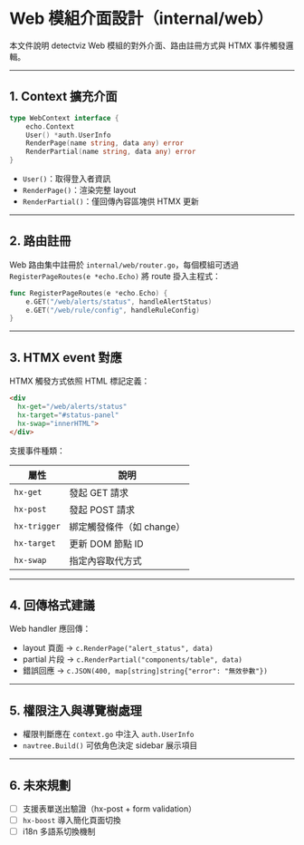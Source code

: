 # Web 模組介面設計（internal/web）

本文件說明 detectviz Web 模組的對外介面、路由註冊方式與 HTMX 事件觸發邏輯。

---

## 1. Context 擴充介面

```go
type WebContext interface {
    echo.Context
    User() *auth.UserInfo
    RenderPage(name string, data any) error
    RenderPartial(name string, data any) error
}
```

- `User()`：取得登入者資訊
- `RenderPage()`：渲染完整 layout
- `RenderPartial()`：僅回傳內容區塊供 HTMX 更新

---

## 2. 路由註冊

Web 路由集中註冊於 `internal/web/router.go`，每個模組可透過 `RegisterPageRoutes(e *echo.Echo)` 將 route 掛入主程式：

```go
func RegisterPageRoutes(e *echo.Echo) {
    e.GET("/web/alerts/status", handleAlertStatus)
    e.GET("/web/rule/config", handleRuleConfig)
}
```

---

## 3. HTMX event 對應

HTMX 觸發方式依照 HTML 標記定義：

```html
<div 
  hx-get="/web/alerts/status" 
  hx-target="#status-panel" 
  hx-swap="innerHTML">
</div>
```

支援事件種類：

| 屬性        | 說明                  |
|-------------|-----------------------|
| `hx-get`    | 發起 GET 請求         |
| `hx-post`   | 發起 POST 請求        |
| `hx-trigger`| 綁定觸發條件（如 change）|
| `hx-target` | 更新 DOM 節點 ID     |
| `hx-swap`   | 指定內容取代方式      |

---

## 4. 回傳格式建議

Web handler 應回傳：

- layout 頁面 → `c.RenderPage("alert_status", data)`
- partial 片段 → `c.RenderPartial("components/table", data)`
- 錯誤回應 → `c.JSON(400, map[string]string{"error": "無效參數"})`

---

## 5. 權限注入與導覽樹處理

- 權限判斷應在 `context.go` 中注入 `auth.UserInfo`
- `navtree.Build()` 可依角色決定 sidebar 展示項目

---

## 6. 未來規劃

- [ ] 支援表單送出驗證（hx-post + form validation）
- [ ] `hx-boost` 導入簡化頁面切換
- [ ] i18n 多語系切換機制
